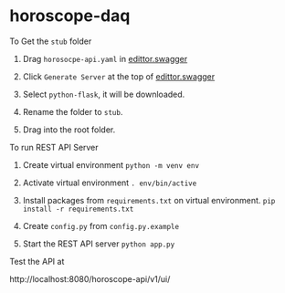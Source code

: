 # horoscope-daq

To Get the `stub` folder
1. Drag `horosocpe-api.yaml` in [edittor.swagger](https://editor.swagger.io)

2. Click `Generate Server` at the top of [edittor.swagger](https://editor.swagger.io)

3. Select `python-flask`, it will be downloaded.

4. Rename the folder to `stub`.

5. Drag into the root folder.

To run REST API Server

1. Create virtual environment
`python -m venv env`

2. Activate virtual environment
`. env/bin/active`

3. Install packages from `requirements.txt` on virtual environment.
`pip install -r requirements.txt`

4. Create `config.py` from `config.py.example`

5. Start the REST API server
`python app.py`

Test the API at 

http://localhost:8080/horoscope-api/v1/ui/